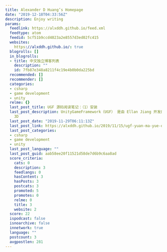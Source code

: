```yaml
---
title: Alexander D Huang’s Homepage
date: "2019-12-18T04:33:56Z"
description: Enjoy writing
params:
  feedlink: https://alxddh.github.io/feed.xml
  feedtype: atom
  feedid: 5cf51b9ccd4023a2e8557d3ed02fc415
  websites:
    https://alxddh.github.io/: true
  blogrolls: []
  in_blogrolls:
  - title: 中文独立博客列表
    description: ""
    id: 7fb87e348a8211f4c19e4b0b0da225bd
  recommended: []
  recommender: []
  categories:
  - csharp
  - game development
  - unity
  relme: {}
  last_post_title: UGF 源码阅读笔记：（1）安装
  last_post_description: UnityGameFramework（UGF） 是由 Ellan Jiang 开发的一个 Unity 游戏开发框架。我决定采用它作为我最近为公司开发的一款
    3D
  last_post_date: "2019-11-29T06:11:13Z"
  last_post_link: https://alxddh.github.io/2019/11/15/ugf-yuan-ma-yue-du-bi-ji.html
  last_post_categories:
  - csharp
  - game development
  - unity
  last_post_language: ""
  last_post_guid: aab58ee20f11521d58de7d6b9c6aa8ad
  score_criteria:
    cats: 0
    description: 3
    feedlangs: 0
    hasContent: 3
    hasPosts: 3
    postcats: 3
    promoted: 5
    promotes: 0
    relme: 0
    title: 3
    website: 2
  score: 22
  ispodcast: false
  isnoarchive: false
  innetwork: true
  language: ""
  postcount: 3
  avgpostlen: 281
---
```

